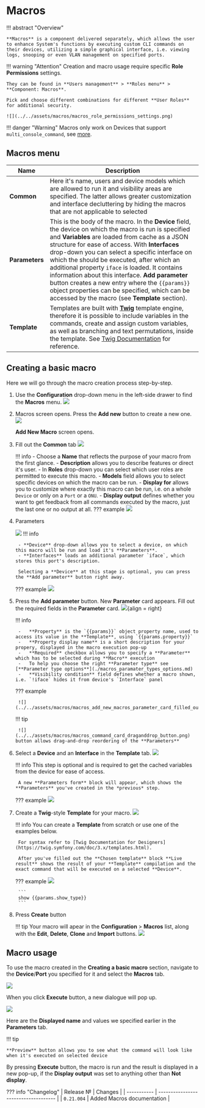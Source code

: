 # Macros

!!! abstract "Overview"
    
    **Macros** is a component delivered separately, which allows the user to enhance System's functions by executing custom CLI commands on their devices, utilizing a simple graphical interface, i.e. viewing logs, snooping or even VLAN management on specified ports.

!!! warning "Attention"
    Creation and macro usage require specific **Role Permissions** settings.

    They can be found in **Users management** > **Roles menu** > **Component: Macros**.

    Pick and choose different combinations for different **User Roles** for additional security.

    ![](../../assets/macros/macros_role_permissions_settings.png)

!!! danger "Warning"
    Macros only work on Devices that support `multi_console_command`, see [more](https://github.com/meklis/switcher-core/blob/master/docs/DEVICES.md).

## Macros menu

| Name    | Description                          |
| ----------- | ------------------------------------ |
| **Common**        | Here it's name, users and device models which are allowed to run it and visibility areas are specified. The latter allows greater customization and interface decluttering by hiding the macros that are not applicable to selected   |
| **Parameters**      | This is the body of the macro. In the **Device** field, the device on which the macro is run is specified and **Variables** are loaded from cache as a JSON structure for ease of access. With **Interfaces** drop-down you can select a specific interface on which the should be executed, after which an additional property `iface` is loaded. It contains information about this interface. **Add parameter** button creates a new entry where the `{{params}}` object properties can be specified, which can be accessed by the macro (see **Template** section).  |
| **Template**    | Templates are built with [**Twig**](https://twig.symfony.com/) template engine, therefore it is possible to include variables in the commands, create and assign custom variables, as well as branching and text permutations, inside the template. See [Twig Documentation](https://twig.symfony.com/doc/3.x/templates.html) for reference.|



## Creating a basic macro

Here we will go through the macro creation process step-by-step.

1. Use the **Configuration** drop-down menu in the left-side drawer to find the **Macros** menu. 
![](../../assets/macros/macros_sidebar.png)

2. Macros screen opens. Press the **Add new** button to create a new one.
![](../../assets/macros/macros_main_screen.png)

    **Add New Macro** screen opens.

3. Fill out the **Common** tab
![](../../assets/macros/macros_add_new_macros_common.png)

    !!! info
        - Choose a **Name** that reflects the purpose of your macro from the first glance.
        - **Description** allows you to describe features or direct it's user.
        - In **Roles** drop-down you can select which user roles are permitted to execute this macro.
        - **Models** field allows you to select specific devices on which the macro can be run.
        - **Display for** allows you to customize where exactly this macro can be run, i.e. on a whole `Device` or only on a `Port` or a `ONU`.
        - **Display output** defines whether you want to get feedback from all commands executed by the macro, just the last one or no output at all.
    ??? example
        ![](../../assets/macros/macros_add_new_macros_common_filled_out.png)

4. Parameters

    ![](../../assets/macros/macros_add_new_macros_parameters.png)
    !!! info 
        
        - **Device** drop-down allows you to select a device, on which this macro will be run and load it's **Parameters**. 
        - **Interfaces** loads an additional parameter `iface`, which stores this port's description.
        
        Selecting a **Device** at this stage is optional, you can press the **Add parameter** button right away.

    ??? example 
        ![](../../assets/macros/macros_add_new_macros_parameters_filledout.png)

5. Press the **Add parameter** button. New **Parameter** card appears. Fill out the required fields in the **Parameter** card.
    ![](../../assets/macros/macros_add_new_macros_parameter_card_empty.png){align = right}

    !!! info

        -   **Property** is the `{{params}}` object property name, used to access its value in the **Template**, using `{{params.property}}`
        -   **Property display name** is a short description for your propery, displayed in the macro execution pop-up
        -   **Required** checkbox allows you to specify a **Parameter** which has to be selected during **Macro** execution
        -   To help you choose the right **Parameter type** see [**Parameter type options**](./macros_paramater_types_options.md)
        -   **Visibility condition** field defines whether a macro shown, i.e. `!iface` hides it from device's `Interface` panel 

    ??? example
        
        ![](../../assets/macros/macros_add_new_macros_parameter_card_filled_out.png)

    !!! tip 
        
        ![](../../assets/macros/macros_command_card_draganddrop_button.png) button allows drag-and-drop reordering of the **Parameters**

6. Select a **Device** and an **Interface** in the **Template** tab.
    ![](../../assets/macros/macros_add_new_macros_template_tab_empty.png)

    !!! info
        This step is optional and is required to get the cached variables from the device for ease of access.

        A new **Parameters form** block will appear, which shows the **Parameters** you've created in the *previous* step.

    ??? example
        ![](../../assets/macros/macros_add_new_macros_template_tab_device_selected.png)

7. Create a **Twig**-style **Template** for your macro.
    ![](../../assets/macros/macros_template_block_emtpy.png)

    !!! info
        You can create a **Template** from scratch or use one of the examples below.
        
        For syntax refer to [Twig Documentation for Designers](https://twig.symfony.com/doc/3.x/templates.html).

        After you've filled out the **Chosen template** block **Live result** shows the result of your **Template** compilation and the exact command that will be executed on a selected **Device**.
    ??? example
        ![](../../assets/macros/macros_add_new_macros_template_tab_filled_out.png)

        ```
        show {{params.show_type}}
        ```
    
8. Press **Create** button

    !!! tip
        Your macro will apear in the **Configuration** > **Macros** list, along with the **Edit**, **Delete**, **Clone** and **Import** buttons.
        ![](../../assets/macros/macros_macro_in_the_list.png)

## Macro usage

To use the macro created in the **Creating a basic macro** section, navigate to the **Device**/**Port** you specified for it and select the **Macros** tab.

![](../../assets/macros/macros_device_macros_tab.png)

When you click **Execute** button, a new dialogue will pop up.

![](../../assets/macros/macros_device_running_macro.png)

Here are the **Displayed name** and values we specified earlier in the **Parameters** tab.

!!! tip 
    
    **Preview** button allows you to see what the command will look like when it's executed on selected device

By pressing **Execute** button, the macro is run and the result is displayed in a new pop-up, if the **Display output** was set to anything other than **Not display**.


??? info "Changelog"
    | Release №   | Changes                              |
    | ----------- | ------------------------------------ |
    | `0.21.004`  | Added Macros documentation           |